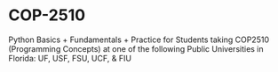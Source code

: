 # COP-2510
Python Basics + Fundamentals + Practice for Students taking COP2510 (Programming Concepts) at one of the following Public Universities in Florida: UF, USF, FSU, UCF, &amp; FIU
